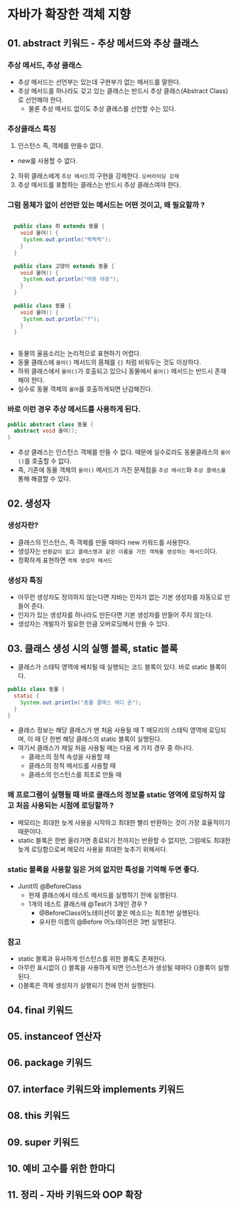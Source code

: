 # 자바가 확장한 객체 지향
## 01. abstract 키워드 - 추상 메서드와 추상 클래스

### 추상 메서드, 추상 클래스
- 추상 메서드는 선언부는 있는데 구현부가 없는 메서드를 말한다.
- 추상 메서드를 하나라도 갖고 있는 클래스는 반드시 추상 클래스(Abstract Class)로 선언해야 한다.
  - 물론 추상 메서드 없이도 추상 클래스를 선언할 수는 있다.

### 추상클래스 특징
1. 인스턴스 즉, 객체를 만들수 없다.
- new를 사용할 수 없다.
2. 하위 클래스에게 `추상 메서드`의 구현을 강제한다. `오버라이딩 강제`
3. 추상 메서드를 포함하는 클래스는 반드시 추상 클래스여야 한다.

### 그럼 몸체가 없이 선언만 있는 메서드는 어떤 것이고, 왜 필요할까 ?

``` java

  public class 쥐 extends 동물 {
    void 울어() {
     System.out.println("찍찍찍"); 
    }
  }
  
  public class 고양이 extends 동물 {
    void 울어() {
     System.out.println("야옹 야옹"); 
    }
  }
  
  public class 동물 {
    void 울어() {
     System.out.println("?"); 
    }
  }
  
```

- 동물의 울음소리는 논리적으로 표현하기 어렵다.
- 동물 클래스에 `울어()` 메서드의 몸체를 `{}` 처럼 비워두는 것도 이상하다.
- 하위 클래스에서 `울어()`가 호출되고 있으니 동물에서 `울어()` 메서드는 반드시 존재해야 한다.
- 실수로 동물 객체의 `울어`를 호출하게되면 난감해진다.

### 바로 이런 경우 추상 메서드를 사용하게 된다.

``` java
public abstract class 동물 {
  abstract void 울어();
}
```

- 추상 클래스는 인스턴스 객체를 만들 수 없다. 때문에 실수로라도 동물클래스의 `울어()`를 호출할 수 없다.
- 즉, 기존에 동물 객체의 `울어()` 메서드가 가진 문제점을 `추상 메서드`와 `추상 클래스를` 통해 해결할 수 있다.

## 02. 생성자

### 생성자란?
- 클래스의 인스턴스, 즉 객체를 만들 때마다 new 키워드를 사용한다.
- 생성자는 `반환값이 없고 클래스명과 같은 이름을 가진 객체를 생성하는 메서드`이다.
- 정확하게 표현하면 `객체 생성자 메서드`

### 생성자 특징
- 아무런 생성자도 정의하지 않는다면 자바는 인자가 없는 기본 생성자를 자동으로 만들어 준다.
- 인자가 있는 생성자를 하나라도 만든다면 기본 생성자를 만들어 주지 않는다.
- 생성자는 개발자가 필요한 만큼 오버로딩해서 만들 수 있다.


## 03. 클래스 생성 시의 실행 블록, static 블록
- 클래스가 스태틱 영역에 배치될 때 실행되는 코드 블록이 있다. 바로 static 블록이다.

``` java
public class 동물 {
  static {
    System.out.println("동물 클래스 레디 온");
  }
}
```

- 클래스 정보는 해당 클래스가 맨 처음 사용될 때 T 메모리의 스태틱 영역에 로딩되며, 이 때 단 한번 해당 클래스의 static 블록이 실행된다.
- 여기서 클래스가 제일 처음 사용될 때는 다음 세 가지 경우 중 하나다.
  - 클래스의 정적 속성을 사용할 때
  - 클래스의 정적 메서드를 사용할 때
  - 클래스의 인스턴스를 최초로 만들 때

### 왜 프로그램이 실행될 때 바로 클래스의 정보를 static 영역에 로딩하지 않고 처음 사용되는 시점에 로딩할까 ?

- 메모리는 최대한 늦게 사용을 시작하고 최대한 빨리 반환하는 것이 가장 효율적이기 때문이다.
- static 블록은 한번 올라가면 종료되기 전까지는 반환할 수 없지만, 그럼에도 최대한 늦게 로딩함으로써 메모리 사용을 최대한 늦추기 위해서다.

### static 블록을 사용할 일은 거의 없지만 특성을 기억해 두면 좋다.
- Junit의 @BeforeClass
  - 현재 클래스에서 테스트 메서드를 실행하기 전에 실행된다.
  - 1개의 테스트 클래스에 @Test가 3개인 경우 ?
    - @BeforeClass어노테이션이 붙은 메소드는 최초1번 실행된다.
    - 유사한 이름의 @Before 어노테이션은 3번 실행된다.

### 참고
- static 블록과 유사하게 인스턴스를 위한 블록도 존재한다. 
- 아무런 표시없이 {} 블록을 사용하게 되면 인스턴스가 생성될 때마다 {}블록이 실행된다.
- {}블록은 객체 생성자가 실행되기 전에 먼저 실행된다.

## 04. final 키워드
## 05. instanceof 연산자
## 06. package 키워드
## 07. interface 키워드와 implements 키워드
## 08. this 키워드
## 09. super 키워드
## 10. 예비 고수를 위한 한마디
## 11. 정리 - 자바 키워드와 OOP 확장
